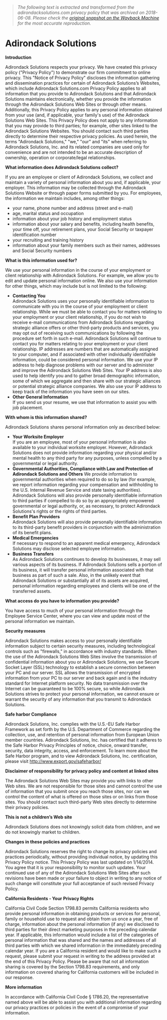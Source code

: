 > *The following text is extracted and transformed from the adirondacksolutions.com privacy policy that was archived on 2018-06-08. Please check the [original snapshot on the Wayback Machine](https://web.archive.org/web/20180608073836id_/http%3A//www.adirondacksolutions.com/Privacy.cfm) for the most accurate reproduction.*

# Adirondack Solutions

**Introduction**

Adirondack Solutions respects your privacy. We have created this privacy policy ("Privacy Policy") to demonstrate our firm commitment to online privacy. This "Notice of Privacy Policy" discloses the information gathering and dissemination practices for certain of Adirondack Solutions’s Websites, which include Adirondack Solutions.com Privacy Policy applies to all information that you provide to Adirondack Solutions and that Adirondack Solutions maintains electronically, whether you provide the information through the Adirondack Solutions Web Sites or through other means. Additionally, this Privacy Policy applies to any personal information obtained from your use (and, if applicable, your family's use) of the Adirondack Solutions Web Sites. This Privacy Policy does not apply to any information that you may provide to third parties; for example, other sites linked to the Adirondack Solutions Websites. You should contact such third parties directly to determine their respective privacy policies. As used herein, the terms "Adirondack Solutions," "we," "our" and "its" when referring to Adirondack Solutions, Inc. and its related companies are used only for convenience and are not intended to be an accurate description of ownership, operation or corporate/legal relationships.

**What information does Adirondack Solutions collect?**

If you are an employee or client of Adirondack Solutions, we collect and maintain a variety of personal information about you and, if applicable, your employer. This information may be collected through the Adirondack Solutions Website or through paper forms submitted by you. For employees, the information we maintain includes, among other things: 

  * your name, phone number and address (street and e-mail)
  * age, marital status and occupation
  * information about your job history and employment status
  * information about your salary and benefits, including health benefits, your time off, your retirement plans, your Social Security or taxpayer identification number
  * your recruiting and training history
  * information about your family members such as their names, addresses and Social Security numbers



**What is this information used for?**

We use your personal information in the course of your employment or client relationship with Adirondack Solutions. For example, we allow you to edit and update personal information online. We also use your information for other things, which may include but is not limited to the following:

  * **Contacting You**  
Adirondack Solutions uses your personally identifiable information to communicate with you in the course of your employment or client relationship. While we must be able to contact you for matters relating to your employment or your client relationship, if you do not wish to receive e-mail communications from Adirondack Solutions regarding strategic alliance offers or other third-party products and services, you may opt out of receiving such communications by following the procedure set forth in such e-mail. Adirondack Solutions will continue to contact you for matters relating to your employment or your client relationship. IP addresses are numbers that are automatically assigned to your computer, and if associated with other individually identifiable information, could be considered personal information. We use your IP address to help diagnose problems with our server and to administer and improve the Adirondack Solutions Web Sites. Your IP address is also used to help identify you and to gather broad demographic information, some of which we aggregate and then share with our strategic alliances or potential strategic alliance companies. We also use your IP address to keep track of the information you have seen on our sites.
  * **Other General Information**  
If you send us your resume, we use that information to assist you with job placement. 



**With whom is this information shared?**

Adirondack Solutions shares personal information only as described below:

  * **Your Worksite Employer**  
If you are an employee, most of your personal information is also available to your individual worksite employer. However, Adirondack Solutions does not provide information regarding your physical and/or mental health to any third party for any purposes, unless compelled by a governmental or legal authority.
  * **Governmental Authorities, Compliance with Law and Protection of Adirondack Solutions and Others** We provide information to governmental authorities when required to do so by law (for example, we report information regarding your compensation and withholding to the U.S. Internal Revenue Service and state taxing authorities). Adirondack Solutions will also provide personally identifiable information to third parties if compelled to do so by an appropriately empowered governmental or legal authority, or, as necessary, to protect Adirondack Solutions's rights or the rights of third parties.
  * **Benefit Plan Providers**  
Adirondack Solutions will also provide personally identifiable information to its third-party benefit providers in conjunction with the administration of its benefit plans.
  * **Medical Emergencies**  
If necessary to respond to an apparent medical emergency, Adirondack Solutions may disclose selected employee information.
  * **Business Transfers**  
As Adirondack Solutions continues to develop its businesses, it may sell various aspects of its business. If Adirondack Solutions sells a portion of its business, it will transfer personal information associated with that business as part of such a sale. Also, in the unlikely event that Adirondack Solutions or substantially all of its assets are acquired, personal information regarding employees and clients will be one of the transferred assets.



**What access do you have to information you provide?**

You have access to much of your personal information through the Employee Service Center, where you can view and update most of the personal information we maintain.

**Security measures**

Adirondack Solutions makes access to your personally identifiable information subject to certain security measures, including technological controls such as "firewalls," in accordance with industry standards. When the use of the Adirondack Solutions Web Sites involve the transmission of confidential information about you or Adirondack Solutions, we use Secure Socket Layer (SSL) technology to establish a secure connection between your PC and our server. SSL allows the transmission of encrypted information from your PC to our server and back again and is the industry standard for Internet platform security. No data transmission over the Internet can be guaranteed to be 100% secure, so while Adirondack Solutions strives to protect your personal information, we cannot ensure or warrant the security of any information that you transmit to Adirondack Solutions.

**Safe harbor Compliance**

Adirondack Solutions, Inc. complies with the U.S.-EU Safe Harbor Framework as set forth by the U.S. Department of Commerce regarding the collection, use, and retention of personal information from European Union member countries. Adirondack Solutions, Inc. has certified that it adheres to the Safe Harbor Privacy Principles of notice, choice, onward transfer, security, data integrity, access, and enforcement. To learn more about the Safe Harbor program, and to view Adirondack Solutions, Inc. certification, please visit <http://www.export.gov/safeharbor/>

**Disclaimer of responsibility for privacy policy and content at linked sites**

The Adirondack Solutions Web Sites may provide you with links to other Web sites. We are not responsible for those sites and cannot control the use of information that you submit once you reach those sites, nor can we control the content of what is offered on those sites or on links from those sites. You should contact such third-party Web sites directly to determine their privacy policies.

**This is not a children’s Web site**

Adirondack Solutions does not knowingly solicit data from children, and we do not knowingly market to children.

**Changes in these policies and practices**

Adirondack Solutions reserves the right to change its privacy policies and practices periodically, without providing individual notice, by updating this Privacy Policy notice. This Privacy Policy was last updated on 1/14/2014. You agree that it is your responsibility to monitor such updates. Your continued use of any of the Adirondack Solutions Web Sites after such revisions have been made or your failure to object in writing to any notice of such change will constitute your full acceptance of such revised Privacy Policy.

**California Residents - Your Privacy Rights**

California Civil Code Section 1798.83 permits California residents who provide personal information in obtaining products or services for personal, family or household use to request and obtain from us once a year, free of charge, information about the personal information (if any) we disclosed to third parties for their direct marketing purposes in the preceding calendar year. If applicable, this information would include a list of the categories of personal information that was shared and the names and addresses of all third parties with which we shared information in the immediately preceding calendar year. If you are a California resident and would like to make such a request, please submit your request in writing to the address provided at the end of this Privacy Policy. Please be aware that not all information sharing is covered by the Section 1798.83 requirements, and only information on covered sharing for California customers will be included in our response.

**More information**

In accordance with California Civil Code § 1786.20, the representative named above will be able to assist you with additional information regarding our privacy practices or policies in the event of a compromise of your information.
